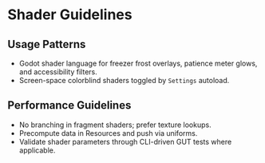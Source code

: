 # Shader Guidelines
## Usage Patterns
- Godot shader language for freezer frost overlays, patience meter glows, and accessibility filters.
- Screen-space colorblind shaders toggled by `Settings` autoload.

## Performance Guidelines
- No branching in fragment shaders; prefer texture lookups.
- Precompute data in Resources and push via uniforms.
- Validate shader parameters through CLI-driven GUT tests where applicable.
